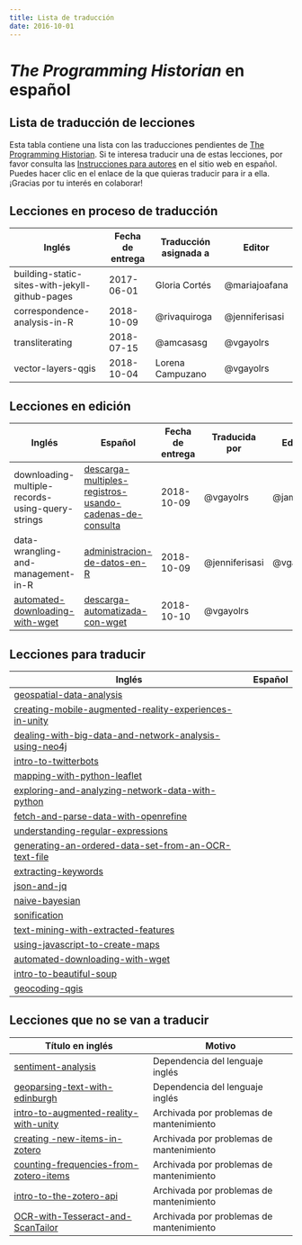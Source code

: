 ```yaml
---
title: Lista de traducción
date: 2016-10-01
---
```


# *The Programming Historian* en español

## Lista de traducción de lecciones

Esta tabla contiene una lista con las traducciones pendientes de [The Programming Historian](http://programminghistorian.org/lessons/). Si te interesa traducir una de estas lecciones, por favor consulta las [Instrucciones para autores](https://programminghistorian.org/es/guia-para-autores) en el sitio web en español. Puedes hacer clic en el enlace de la que quieras traducir para ir a ella. ¡Gracias por tu interés en colaborar!

## Lecciones en proceso de traducción

| Inglés | Fecha de entrega | Traducción asignada a | Editor |
|  ------------- |  ------------- |  ------------- | ------------- | 
| building-static-sites-with-jekyll-github-pages| 2017-06-01 | Gloria Cortés | @mariajoafana | |
| correspondence-analysis-in-R | 2018-10-09 | @rivaquiroga | @jenniferisasi
| transliterating |2018-07-15| @amcasasg | @vgayolrs |
| vector-layers-qgis |2018-10-04 | Lorena Campuzano | @vgayolrs |


## Lecciones en edición

| Inglés | Español | Fecha de entrega | Traducida por | Editor | estado |
|  ------------- |  ------------- |  ------------- | ------------- | ----------- | -------------- |
| downloading-multiple-records-using-query-strings | [descarga-multiples-registros-usando-cadenas-de-consulta](https://github.com/programminghistorian/ph-submissions/blob/gh-pages/es/traducciones/descarga-multiples-registros-usando-cadenas-de-consulta.md) | 2018-10-09 | @vgayolrs | @jamotilla | espera abrir ticket |
| data-wrangling-and-management-in-R | [administracion-de-datos-en-R](https://github.com/programminghistorian/ph-submissions/blob/gh-pages/es/traducciones/administracion-de-datos-en-R.md) |2018-10-09 | @jenniferisasi | @vgayolrs | espera apertura de ticket |
| [automated-downloading-with-wget](http://programminghistorian.org/lessons/automated-downloading-with-wget) | [descarga-automatizada-con-wget](https://github.com/programminghistorian/ph-submissions/blob/gh-pages/es/traducciones/descarga-automatizada-con-wget.md) | 2018-10-10 | @vgayolrs |  | espera asignación de editor |

## Lecciones para traducir
| Inglés | Español 
|  ------------- |  ------------- 
| [geospatial-data-analysis](https://programminghistorian.org/en/lessons/geospatial-data-analysis)
| [creating-mobile-augmented-reality-experiences-in-unity](https://programminghistorian.org/en/lessons/creating-mobile-augmented-reality-experiences-in-unity)||
| [dealing-with-big-data-and-network-analysis-using-neo4j](https://programminghistorian.org/lessons/dealing-with-big-data-and-network-analysis-using-neo4j) | |  
| [intro-to-twitterbots](https://programminghistorian.org/lessons/intro-to-twitterbots) | |  
| [mapping-with-python-leaflet](https://programminghistorian.org/lessons/mapping-with-python-leaflet) | |  
| [exploring-and-analyzing-network-data-with-python](https://programminghistorian.org/lessons/exploring-and-analyzing-network-data-with-python) | |  
| [fetch-and-parse-data-with-openrefine](https://programminghistorian.org/lessons/mapping-with-python-leaflet) | |  
| [understanding-regular-expressions](http://programminghistorian.org/lessons/understanding-regular-expressions) ||
| [generating-an-ordered-data-set-from-an-OCR-text-file](http://programminghistorian.org/lessons/generating-an-ordered-data-set-from-an-OCR-text-file) ||
| [extracting-keywords](http://programminghistorian.org/lessons/extracting-keywords) || 
| [json-and-jq](http://programminghistorian.org/lessons/json-and-jq) || 
| [naive-bayesian](http://programminghistorian.org/lessons/naive-bayesian) | | 
| [sonification](http://programminghistorian.org/lessons/sonification) | | 
| [text-mining-with-extracted-features](http://programminghistorian.org/lessons/text-mining-with-extracted-features) | | 
| [using-javascript-to-create-maps](http://programminghistorian.org/lessons/using-javascript-to-create-maps) |  | 
| [automated-downloading-with-wget](http://programminghistorian.org/lessons/automated-downloading-with-wget) | | 
| [intro-to-beautiful-soup](http://programminghistorian.org/lessons/intro-to-beautiful-soup) | | 
| [geocoding-qgis](http://programminghistorian.org/lessons/georeferencing-qgis) | |

## Lecciones que no se van a traducir
| Título en inglés | Motivo
|  ------------- |  ------------- 
| [sentiment-analysis](https://programminghistorian.org/lessons/sentiment-analysis)| Dependencia del lenguaje inglés | 
| [geoparsing-text-with-edinburgh](https://programminghistorian.org/lessons/geoparsing-text-with-edinburgh)| Dependencia del lenguaje inglés | 
| [intro-to-augmented-reality-with-unity](http://programminghistorian.org/lessons/intro-to-augmented-reality-with-unity) | Archivada por problemas de mantenimiento | 
| [creating -new-items-in-zotero](http://programminghistorian.org/lessons/creating-new-items-in-zotero) | Archivada por problemas de mantenimiento | 
| [counting-frequencies-from-zotero-items](http://programminghistorian.org/lessons/counting-frequencies-from-zotero-items) | Archivada por problemas de mantenimiento |
| [intro-to-the-zotero-api](https://deploy-preview-612--ph-dev.netlify.com/lessons/retired/intro-to-the-zotero-api) | Archivada por problemas de mantenimiento |
| [OCR-with-Tesseract-and-ScanTailor](https://deploy-preview-612--ph-dev.netlify.com/lessons/retired/OCR-with-Tesseract-and-ScanTailor) | Archivada por problemas de mantenimiento |






